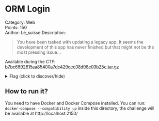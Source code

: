 # ORM Login
Category: Web  
Points: 150  
Author: Le_suisse
Description:
> You have been tasked with updating a legacy app.
> It seems the development of this app has never finished but that might not be the most pressing issue…

Available during the CTF: [b7bc6692815aa85400a7dc429eec08d98e03b25e.tar.gz](./b7bc6692815aa85400a7dc429eec08d98e03b25e.tar.gz)

<details>
    <summary>Flag (click to discover/hide)</summary>
    <p>GH19{broken_query}</p>
</details>

## How to run it?
You need to have Docker and Docker Compose installed.
You can run: ``docker-compose --compatibility up`` inside this directory, the challenge will
be available at http://localhost:2150/